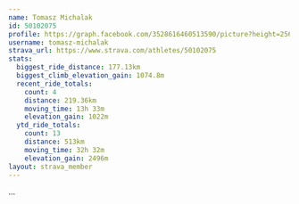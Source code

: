```yaml
---
name: Tomasz Michalak
id: 50102075
profile: https://graph.facebook.com/3528616460513590/picture?height=256&width=256
username: tomasz-michalak
strava_url: https://www.strava.com/athletes/50102075
stats:
  biggest_ride_distance: 177.13km
  biggest_climb_elevation_gain: 1074.8m
  recent_ride_totals:
    count: 4
    distance: 219.36km
    moving_time: 13h 33m
    elevation_gain: 1022m
  ytd_ride_totals:
    count: 13
    distance: 513km
    moving_time: 32h 32m
    elevation_gain: 2496m
layout: strava_member
--- 
```

...

